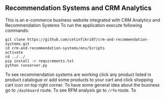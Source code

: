 ## Recommendation Systems and CRM Analytics
This is an e-commerce business website integrated with CRM Analytics and Recommendation Systems
To run the application execute following commands:
```
git clone https://github.com/cetinfikri07/crm-and-recommendation-systems.git
cd crm-and-recommendation-systems/env/Scripts
activate
cd ../../
pip install -r requirements.txt
python runserver.py
```
To see recommendation systems are working click any product listed in product catalogue or add some products to your cart and click shopping cart icon on top right corner.
To have some general idea about the business go to ```/dashboard``` route.
To see RFM analysis go to ```/rfm``` route.
To 

 

